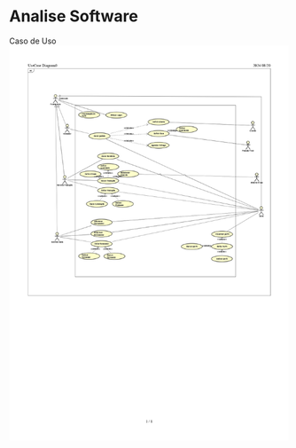 # Analise Software
Caso de Uso
![Caso de Uso](https://github.com/CauaneOliveira/analise_software/blob/main/caso_uso.jpg)
